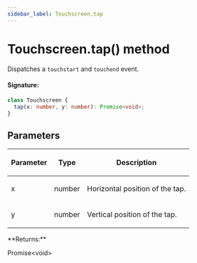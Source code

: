 ```yaml
---
sidebar_label: Touchscreen.tap
---
```


# Touchscreen.tap() method

Dispatches a `touchstart` and `touchend` event.

#### Signature:

```typescript
class Touchscreen {
  tap(x: number, y: number): Promise<void>;
}
```

## Parameters

<table><thead><tr><th>

Parameter

</th><th>

Type

</th><th>

Description

</th></tr></thead>
<tbody><tr><td>

x

</td><td>

number

</td><td>

Horizontal position of the tap.

</td></tr>
<tr><td>

y

</td><td>

number

</td><td>

Vertical position of the tap.

</td></tr>
</tbody></table>
**Returns:**

Promise&lt;void&gt;
